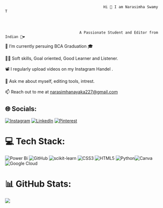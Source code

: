                                                  Hi 🙏 I am Narasimha Swamy T 

                                                 


                                      A Passionate Student and Editor from Indian 💛❤️



🌱 I’m currently persuing BCA Graduation 🎓<br><br>👨‍💻 Soft skills, Goal oriented, Good Learner and Listener.<br><br>📽️ I regularly upload videos on  my Instagram Handel .<br><br>💬 Ask me about myself, editing tools, intrest.<br><br>📫 Reach out to me at narasimhanayaka227@gmail.com


## 🌐 Socials:
[![Instagram](https://img.shields.io/badge/Instagram-%23E4405F.svg?logo=Instagram&logoColor=white)](https://instagram.com/_music_drugs_) [![LinkedIn](https://img.shields.io/badge/LinkedIn-%230077B5.svg?logo=linkedin&logoColor=white)](https://linkedin.com/in/narasimhaswamyt) [![Pinterest](https://img.shields.io/badge/Pinterest-%23E60023.svg?logo=Pinterest&logoColor=white)](https://pinterest.com/narasimhanayaka26) 

# 💻 Tech Stack:
![Power Bi](https://img.shields.io/badge/power_bi-F2C811?style=for-the-badge&logo=powerbi&logoColor=black) ![GitHub](https://img.shields.io/badge/github-%23121011.svg?style=for-the-badge&logo=github&logoColor=white) ![scikit-learn](https://img.shields.io/badge/scikit--learn-%23F7931E.svg?style=for-the-badge&logo=scikit-learn&logoColor=white) ![CSS3](https://img.shields.io/badge/css3-%231572B6.svg?style=for-the-badge&logo=css3&logoColor=white) ![HTML5](https://img.shields.io/badge/html5-%23E34F26.svg?style=for-the-badge&logo=html5&logoColor=white) ![Python](https://img.shields.io/badge/python-3670A0?style=for-the-badge&logo=python&logoColor=ffdd54)![Canva](https://img.shields.io/badge/Canva-%2300C4CC.svg?style=for-the-badge&logo=Canva&logoColor=white) ![Google Cloud](https://img.shields.io/badge/GoogleCloud-%234285F4.svg?style=for-the-badge&logo=google-cloud&logoColor=white)
# 📊 GitHub Stats:

![](https://github-readme-streak-stats.herokuapp.com/?user=narasimhaswamyt&theme=dark&hide_border=false)<br/>
